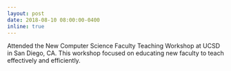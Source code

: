 ```yaml
---
layout: post
date: 2018-08-10 08:00:00-0400
inline: true
---
```


Attended the New Computer Science Faculty Teaching Workshop at UCSD in
San Diego, CA. This workshop focused on educating new faculty to teach
effectively and efficiently.
